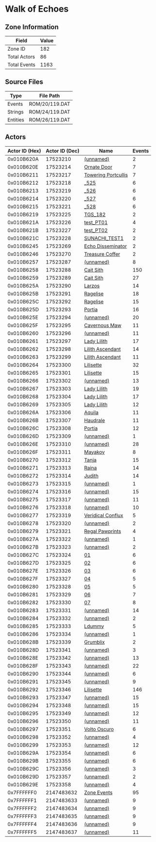 # Walk of Echoes

## Zone Information

| Field        |   Value |
|--------------|---------|
| Zone ID      |     182 |
| Total Actors |      86 |
| Total Events |    1163 |

## Source Files

| Type     | File Path      |
|----------|----------------|
| Events   | ROM/20/119.DAT |
| Strings  | ROM/24/119.DAT |
| Entities | ROM/26/119.DAT |

## Actors

| Actor ID (Hex)   |   Actor ID (Dec) | Name                                                             |   Events |
|------------------|------------------|------------------------------------------------------------------|----------|
| 0x010B620A       |         17523210 | [(unnamed)](./17523210.md)                                       |        2 |
| 0x010B620E       |         17523214 | [Ornate Door](./17523214%20-%20Ornate%20Door.md)                 |        7 |
| 0x010B6211       |         17523217 | [Towering Portcullis](./17523217%20-%20Towering%20Portcullis.md) |        7 |
| 0x010B6212       |         17523218 | [_525](./17523218%20-%20_525.md)                                 |        6 |
| 0x010B6213       |         17523219 | [_526](./17523219%20-%20_526.md)                                 |        6 |
| 0x010B6214       |         17523220 | [_527](./17523220%20-%20_527.md)                                 |        6 |
| 0x010B6215       |         17523221 | [_528](./17523221%20-%20_528.md)                                 |        6 |
| 0x010B6219       |         17523225 | [TGS_182](./17523225%20-%20TGS_182.md)                           |        2 |
| 0x010B621A       |         17523226 | [test_PT01](./17523226%20-%20test_PT01.md)                       |        4 |
| 0x010B621B       |         17523227 | [test_PT02](./17523227%20-%20test_PT02.md)                       |        2 |
| 0x010B621C       |         17523228 | [SUNACHI_TEST1](./17523228%20-%20SUNACHI_TEST1.md)               |        2 |
| 0x010B6245       |         17523269 | [Echo Disseminator](./17523269%20-%20Echo%20Disseminator.md)     |        2 |
| 0x010B6246       |         17523270 | [Treasure Coffer](./17523270%20-%20Treasure%20Coffer.md)         |        2 |
| 0x010B6257       |         17523287 | [(unnamed)](./17523287.md)                                       |        8 |
| 0x010B6258       |         17523288 | [Cait Sith](./17523288%20-%20Cait%20Sith.md)                     |      150 |
| 0x010B6259       |         17523289 | [Cait Sith](./17523289%20-%20Cait%20Sith.md)                     |       27 |
| 0x010B625A       |         17523290 | [Larzos](./17523290%20-%20Larzos.md)                             |       14 |
| 0x010B625B       |         17523291 | [Ragelise](./17523291%20-%20Ragelise.md)                         |       18 |
| 0x010B625C       |         17523292 | [Ragelise](./17523292%20-%20Ragelise.md)                         |       15 |
| 0x010B625D       |         17523293 | [Portia](./17523293%20-%20Portia.md)                             |       16 |
| 0x010B625E       |         17523294 | [(unnamed)](./17523294.md)                                       |       20 |
| 0x010B625F       |         17523295 | [Cavernous Maw](./17523295%20-%20Cavernous%20Maw.md)             |       11 |
| 0x010B6260       |         17523296 | [(unnamed)](./17523296.md)                                       |       11 |
| 0x010B6261       |         17523297 | [Lady Lilith](./17523297%20-%20Lady%20Lilith.md)                 |       17 |
| 0x010B6262       |         17523298 | [Lilith Ascendant](./17523298%20-%20Lilith%20Ascendant.md)       |       14 |
| 0x010B6263       |         17523299 | [Lilith Ascendant](./17523299%20-%20Lilith%20Ascendant.md)       |       11 |
| 0x010B6264       |         17523300 | [Lilisette](./17523300%20-%20Lilisette.md)                       |       32 |
| 0x010B6265       |         17523301 | [Lilisette](./17523301%20-%20Lilisette.md)                       |       15 |
| 0x010B6266       |         17523302 | [(unnamed)](./17523302.md)                                       |       13 |
| 0x010B6267       |         17523303 | [Lady Lilith](./17523303%20-%20Lady%20Lilith.md)                 |       19 |
| 0x010B6268       |         17523304 | [Lady Lilith](./17523304%20-%20Lady%20Lilith.md)                 |       17 |
| 0x010B6269       |         17523305 | [Lady Lilith](./17523305%20-%20Lady%20Lilith.md)                 |       12 |
| 0x010B626A       |         17523306 | [Aquila](./17523306%20-%20Aquila.md)                             |       11 |
| 0x010B626B       |         17523307 | [Haudrale](./17523307%20-%20Haudrale.md)                         |       11 |
| 0x010B626C       |         17523308 | [Portia](./17523308%20-%20Portia.md)                             |       12 |
| 0x010B626D       |         17523309 | [(unnamed)](./17523309.md)                                       |        1 |
| 0x010B626E       |         17523310 | [(unnamed)](./17523310.md)                                       |       28 |
| 0x010B626F       |         17523311 | [Mayakov](./17523311%20-%20Mayakov.md)                           |        8 |
| 0x010B6270       |         17523312 | [Tanja](./17523312%20-%20Tanja.md)                               |       15 |
| 0x010B6271       |         17523313 | [Raina](./17523313%20-%20Raina.md)                               |       14 |
| 0x010B6272       |         17523314 | [Judith](./17523314%20-%20Judith.md)                             |       14 |
| 0x010B6273       |         17523315 | [(unnamed)](./17523315.md)                                       |        1 |
| 0x010B6274       |         17523316 | [(unnamed)](./17523316.md)                                       |       15 |
| 0x010B6275       |         17523317 | [(unnamed)](./17523317.md)                                       |       11 |
| 0x010B6276       |         17523318 | [(unnamed)](./17523318.md)                                       |       10 |
| 0x010B6277       |         17523319 | [Veridical Conflux](./17523319%20-%20Veridical%20Conflux.md)     |        5 |
| 0x010B6278       |         17523320 | [(unnamed)](./17523320.md)                                       |        2 |
| 0x010B6279       |         17523321 | [Regal Pawprints](./17523321%20-%20Regal%20Pawprints.md)         |        4 |
| 0x010B627A       |         17523322 | [(unnamed)](./17523322.md)                                       |        1 |
| 0x010B627B       |         17523323 | [(unnamed)](./17523323.md)                                       |        2 |
| 0x010B627C       |         17523324 | [01](./17523324%20-%2001.md)                                     |        6 |
| 0x010B627D       |         17523325 | [02](./17523325%20-%2002.md)                                     |        6 |
| 0x010B627E       |         17523326 | [03](./17523326%20-%2003.md)                                     |        6 |
| 0x010B627F       |         17523327 | [04](./17523327%20-%2004.md)                                     |        5 |
| 0x010B6280       |         17523328 | [05](./17523328%20-%2005.md)                                     |        5 |
| 0x010B6281       |         17523329 | [06](./17523329%20-%2006.md)                                     |        7 |
| 0x010B6282       |         17523330 | [07](./17523330%20-%2007.md)                                     |        8 |
| 0x010B6283       |         17523331 | [(unnamed)](./17523331.md)                                       |       14 |
| 0x010B6284       |         17523332 | [(unnamed)](./17523332.md)                                       |        2 |
| 0x010B6285       |         17523333 | [Ldummy](./17523333%20-%20Ldummy.md)                             |        5 |
| 0x010B6286       |         17523334 | [(unnamed)](./17523334.md)                                       |        1 |
| 0x010B628B       |         17523339 | [Grumblix](./17523339%20-%20Grumblix.md)                         |        2 |
| 0x010B628D       |         17523341 | [(unnamed)](./17523341.md)                                       |        3 |
| 0x010B628E       |         17523342 | [(unnamed)](./17523342.md)                                       |       13 |
| 0x010B628F       |         17523343 | [(unnamed)](./17523343.md)                                       |       22 |
| 0x010B6290       |         17523344 | [(unnamed)](./17523344.md)                                       |        6 |
| 0x010B6291       |         17523345 | [(unnamed)](./17523345.md)                                       |        9 |
| 0x010B6292       |         17523346 | [Lilisette](./17523346%20-%20Lilisette.md)                       |      146 |
| 0x010B6293       |         17523347 | [(unnamed)](./17523347.md)                                       |       15 |
| 0x010B6294       |         17523348 | [(unnamed)](./17523348.md)                                       |       15 |
| 0x010B6295       |         17523349 | [(unnamed)](./17523349.md)                                       |       12 |
| 0x010B6296       |         17523350 | [(unnamed)](./17523350.md)                                       |       11 |
| 0x010B6297       |         17523351 | [Volto Oscuro](./17523351%20-%20Volto%20Oscuro.md)               |        6 |
| 0x010B6298       |         17523352 | [(unnamed)](./17523352.md)                                       |        4 |
| 0x010B6299       |         17523353 | [(unnamed)](./17523353.md)                                       |       12 |
| 0x010B629A       |         17523354 | [(unnamed)](./17523354.md)                                       |        6 |
| 0x010B629B       |         17523355 | [(unnamed)](./17523355.md)                                       |        6 |
| 0x010B629C       |         17523356 | [(unnamed)](./17523356.md)                                       |        3 |
| 0x010B629D       |         17523357 | [(unnamed)](./17523357.md)                                       |        2 |
| 0x010B629E       |         17523358 | [(unnamed)](./17523358.md)                                       |        4 |
| 0x7FFFFFF0       |       2147483632 | [Zone Events](./Zone%20Events.md)                                |       95 |
| 0x7FFFFFF1       |       2147483633 | [(unnamed)](./2147483633.md)                                     |        9 |
| 0x7FFFFFF2       |       2147483634 | [(unnamed)](./2147483634.md)                                     |        9 |
| 0x7FFFFFF3       |       2147483635 | [(unnamed)](./2147483635.md)                                     |        9 |
| 0x7FFFFFF4       |       2147483636 | [(unnamed)](./2147483636.md)                                     |        9 |
| 0x7FFFFFF5       |       2147483637 | [(unnamed)](./2147483637.md)                                     |       11 |